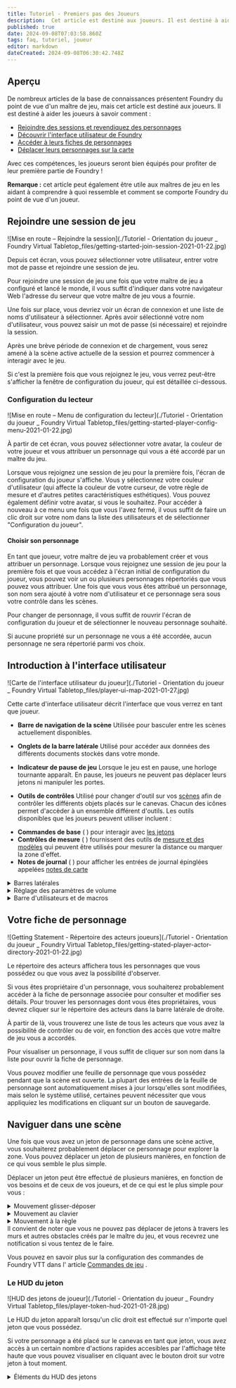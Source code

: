 ```yaml
---
title: Tutoriel - Premiers pas des Joueurs 
description:  Cet article est destiné aux joueurs. Il est destiné à aider les joueurs : Grâce à ces compétences, les joueurs seront bien équipés pour profiter de leur première partie de Foundry ! Traduit depuis https://foundryvtt.com/article/player-orientation/
published: true
date: 2024-09-08T07:03:58.860Z
tags: faq, tutoriel, joueur
editor: markdown
dateCreated: 2024-09-08T06:30:42.748Z
---
```


## Aperçu

De nombreux articles de la base de connaissances présentent Foundry du point de vue d'un maître de jeu, mais cet article est destiné aux joueurs. Il est destiné à aider les joueurs à savoir comment :

-   [Rejoindre des sessions et revendiquez des personnages](#Rejoindre)
-   [Découvrir l'interface utilisateur de Foundry](#Interface)
-   [Accéder à leurs fiches de personnages](#Fiche)
-   [Déplacer leurs personnages sur la carte](#movement)

Avec ces compétences, les joueurs seront bien équipés pour profiter de leur première partie de Foundry !

**Remarque :** cet article peut également être utile aux maîtres de jeu en les aidant à comprendre à quoi ressemble et comment se comporte Foundry du point de vue d'un joueur.

## <a name="Rejoindre"></a>Rejoindre une session de jeu

![Mise en route – Rejoindre la session](./Tutoriel - Orientation du joueur _ Foundry Virtual Tabletop_files/getting-started-join-session-2021-01-22.jpg)

Depuis cet écran, vous pouvez sélectionner votre utilisateur, entrer votre mot de passe et rejoindre une session de jeu.

Pour rejoindre une session de jeu une fois que votre maître de jeu a configuré et lancé le monde, il vous suffit d'indiquer dans votre navigateur Web l'adresse du serveur que votre maître de jeu vous a fournie.

Une fois sur place, vous devriez voir un écran de connexion et une liste de noms d'utilisateur à sélectionner. Après avoir sélectionné votre nom d'utilisateur, vous pouvez saisir un mot de passe (si nécessaire) et rejoindre la session.

Après une brève période de connexion et de chargement, vous serez amené à la scène active actuelle de la session et pourrez commencer à interagir avec le jeu.

Si c'est la première fois que vous rejoignez le jeu, vous verrez peut-être s'afficher la fenêtre de configuration du joueur, qui est détaillée ci-dessous.

### Configuration du lecteur

![Mise en route – Menu de configuration du lecteur](./Tutoriel - Orientation du joueur _ Foundry Virtual Tabletop_files/getting-started-player-config-menu-2021-01-22.jpg)

À partir de cet écran, vous pouvez sélectionner votre avatar, la couleur de votre joueur et vous attribuer un personnage qui vous a été accordé par un maître du jeu.

Lorsque vous rejoignez une session de jeu pour la première fois, l'écran de configuration du joueur s'affiche. Vous y sélectionnez votre couleur d'utilisateur (qui affecte la couleur de votre curseur, de votre règle de mesure et d'autres petites caractéristiques esthétiques). Vous pouvez également définir votre avatar, si vous le souhaitez. Pour accéder à nouveau à ce menu une fois que vous l'avez fermé, il vous suffit de faire un clic droit sur votre nom dans la liste des utilisateurs et de sélectionner "Configuration du joueur".

#### Choisir son personnage

En tant que joueur, votre maître de jeu va probablement créer et vous attribuer un personnage. Lorsque vous rejoignez une session de jeu pour la première fois et que vous accédez à l'écran initial de configuration du joueur, vous pouvez voir un ou plusieurs personnages répertoriés que vous pouvez vous attribuer. Une fois que vous vous êtes attribué un personnage, son nom sera ajouté à votre nom d'utilisateur et ce personnage sera sous votre contrôle dans les scènes.

Pour changer de personnage, il vous suffit de rouvrir l'écran de configuration du joueur et de sélectionner le nouveau personnage souhaité.

Si aucune propriété sur un personnage ne vous a été accordée, aucun personnage ne sera répertorié parmi vos choix.

## <a name="Interface"></a>Introduction à l'interface utilisateur

![Carte de l'interface utilisateur du joueur](./Tutoriel - Orientation du joueur _ Foundry Virtual Tabletop_files/player-ui-map-2021-01-27.jpg)

Cette carte d'interface utilisateur décrit l'interface que vous verrez en tant que joueur.

* **Barre de navigation de la scène**
Utilisée pour basculer entre les scènes actuellement disponibles.

* **Onglets de la barre latérale**
Utilisé pour accéder aux données des différents documents stockés dans votre monde.

* **Indicateur de pause de jeu**
Lorsque le jeu est en pause, une horloge tournante apparaît. En pause, les joueurs ne peuvent pas déplacer leurs jetons ni manipuler les portes.

* **Outils de contrôles**
Utilisé pour changer d'outil sur vos [scènes](https://foundryvtt.com/article/scenes/ "Scènes") afin de contrôler les différents objets placés sur le canevas. Chacun des icônes permet d'accèder à un ensemble différent d'outils. Les outils disponibles que les joueurs peuvent utiliser incluent :
-   **Commandes de base** ( ) pour interagir avec [les jetons](https://foundryvtt.com/article/tokens/ "Jetons")
-   **Contrôles de mesure** ( ) fournissent des outils de [mesure et des modèles](https://foundryvtt.com/article/measurement/ "Mesures et modèles") qui peuvent être utilisés pour mesurer la distance ou marquer la zone d'effet.
-   **Notes de journal** ( ) pour afficher les entrées de journal épinglées appelées [notes de carte](https://foundryvtt.com/article/map-notes/ "Notes sur la carte")

<details><summary> Barres latérales </summary>

- **Journal de discussion ( )**
Cet onglet affiche les messages de discussion et les lancers de dés actuels et permet aux utilisateurs d'envoyer leurs propres messages.

- **Suivi de combat ( )**
Cet onglet affiche toutes les @Article\[rencontres\] actuellement actives, montrant l'initiative et l'ordre du combat.

- **Acteurs ( )**
Cet onglet contient [les acteurs](https://foundryvtt.com/article/actors/ "Acteurs") que les joueurs utiliseront pour suivre leurs personnages.

- **Objets ( )**
Cet onglet stocke les fiches d'informations pour les Objets, qui peuvent être n'importe quoi, des armes et armures aux sorts et capacités.

- **Journaux ( )**
Cet onglet stocke les journaux et les pages de journaux qui contiennent des informations que les joueurs peuvent lire et modifier.

- **Tables aléatoires ( )**
Cet onglet contient [les tables alétoires](https://foundryvtt.com/article/roll-tables/ "Tables aléatoires") qui peuvent être utilisés pour déterminer des résultats aléatoires à partir d'une liste de résultats.

- **Playlists ( )**
Cet onglet donne accès aux paramètres de volume globaux et au réalisateur @Article\[playlist\] qui affiche l'audio en cours de lecture.

- **Piles de cartes ( )**
Cet onglet donne accès à la barre latérale [Cartes](https://foundryvtt.com/article/cards/ "Cartes") , qui stocke les jeux de cartes, les mains et les piles dont les utilisateurs auront besoin pour utiliser les cartes.

- **Compendiums ( )**
Donne accès à la barre latérale [des Compendiums](https://foundryvtt.com/article/compendium/ "Compendiums") , qui stocke les documents qui ne sont pas réellement nécessaires. La plupart des joueurs n'auront pas besoin d'accéder à ce panneau.

- **Paramètres ( )**
Ouvre la barre latérale [Paramètres du jeu](https://foundryvtt.com/article/settings/ "Paramètres du jeu") , qui permet la configuration ou la personnalisation de votre expérience Foundry VTT.
</details>

<details> <summary>Réglage des paramètres de volume</summary>

![Mise en route – Contrôles du volume](./Tutoriel - Orientation du joueur _ Foundry Virtual Tabletop_files/getting-started-volume-controls-2021-01-22.jpg)

Ces curseurs permettent aux joueurs d'ajuster différents aspects du volume du paysage sonore de Foundry VTT.

En haut à droite, vous verrez un symbole de musique, il s'agit de la barre latérale des listes de lecture audio, que le maître du jeu utilise pour gérer la musique et les effets sonores. En tant que joueur, vous pouvez régler le volume de trois aspects de Foundry VTT.

Listes de lecture

Le réglage du volume de la liste de lecture contrôle le volume de la musique et des effets sonores diffusés dans la barre latérale de la liste de lecture audio.

Ambiant

Le réglage du volume ambiant contrôle le niveau sonore des effets sonores placés dans les scènes.

Interface

Le réglage du volume de l'interface contrôle le volume des sons produits par l'interface, tels que les sons des dés produits lors des lancers.

-   Retournez au [Tutoriel - Maître du jeu, première partie](https://foundryvtt.com/article/tutorial/ "Tutoriel - Maître du jeu, première partie") ou [Tutoriel - Maître du jeu, deuxième partie](https://foundryvtt.com/article/tutorial-two/ "Tutoriel - Maître du jeu, deuxième partie") .
</details>

<details><summary>Barre d'utilisateurs et de macros</summary>

- **Liste des joueurs ( )**
Affiche les comptes d'utilisateurs actuels et leurs couleurs d'utilisateur. Lorsqu'il est réduit, il affiche uniquement les utilisateurs actuellement connectés au jeu.

- **Répertoire des macros ( )**
Fournit l'accès à toutes les macros qui ont été créées et que vous êtes autorisé à afficher, utiliser ou modifier.

- **Barre de raccourcis macro ( )**
Donne un accès instantané à 10 macros rapides en appuyant sur la touche correspondante. Les macros peuvent être utilisées pour envoyer des messages de discussion ou exécuter des actions API scriptées. Principalement utilisé par les utilisateurs avancés. Certains systèmes offrent la possibilité de déposer des éléments ou des acteurs sur la barre de macros pour générer une macro à utiliser rapidement. Le contrôle Définalement des pages peut être utilisé pour basculer entre les  différentes pages de dispositions de macros.

- **Mode de lancer par défaut ( )**
Vous permet de définir votre mode préféré utilisé lors d'un jet de dés. Pour plus d'informations, consultez [Dés de base](https://foundryvtt.com/article/dice/ "Dés de base") .

- **Entrée de tchat ( )**
Cette zone de texte est utilisée pour discuter, communiquer et entrer des commandes de tchat.
</details>

## <a name="Fiche"></a>Votre fiche de personnage

![Getting Statement - Répertoire des acteurs joueurs](./Tutoriel - Orientation du joueur _ Foundry Virtual Tabletop_files/getting-stated-player-actor-directory-2021-01-22.jpg)

Le répertoire des acteurs affichera tous les personnages que vous possédez ou que vous avez la possibilité d'observer.

Si vous êtes propriétaire d'un personnage, vous souhaiterez probablement accéder à la fiche de personnage associée pour consulter et modifier ses détails. Pour trouver les personnages dont vous êtes propriétaires, vous devrez cliquer sur le répertoire des acteurs dans la barre latérale de droite.

À partir de là, vous trouverez une liste de tous les acteurs que vous avez la possibilité de contrôler ou de voir, en fonction des accès que votre maître de jeu vous a accordés.

Pour visualiser un personnage, il vous suffit de cliquer sur son nom dans la liste pour ouvrir la fiche de personnage.

Vous pouvez modifier une feuille de personnage que vous possédez pendant que la scène est ouverte. La plupart des entrées de la feuille de personnage sont automatiquement mises à jour lorsqu'elles sont modifiées, mais selon le système utilisé, certaines peuvent nécessiter que vous appliquiez les modifications en cliquant sur un bouton de sauvegarde.

## <a name="movement"></a>Naviguer dans une scène

Une fois que vous avez un jeton de personnage dans une scène active, vous souhaiterez probablement déplacer ce personnage pour explorer la zone. Vous pouvez déplacer un jeton de plusieurs manières, en fonction de ce qui vous semble le plus simple.

Déplacer un jeton peut être effectué de plusieurs manières, en fonction de vos besoins et de ceux de vos joueurs, et de ce qui est le plus simple pour vous :

<details><summary>Mouvement glisser-déposer</summary>

Cliquez et faites glisser un jeton pour le déplacer en ligne droite le long du chemin vers un nouvel emplacement. Dès que vous relâchez le jeton, Foundry exécute le déplacement. Il convient de noter qu'en tant que maître de jeu, vous pouvez faire glisser des jetons à travers les murs et autres obstacles, mais les joueurs ne le peuvent pas.
</details>

<details><summary>Mouvement au clavier</summary>

Les touches fléchées ou ZQSD peuvent être utilisées pour déplacer un acteur contrôlé dans une scène. Cela est particulièrement utile pour effectuer de petits mouvements progressifs dans des espaces restreints où les murs et le terrain peuvent bloquer le mouvement. Vous pouvez également maintenir la touche Maj enfoncée tout en utilisant ces touches de mouvement pour faire pivoter rapidement un acteur vers une orientation particulière sans modifier sa position sur la carte.
</details>

<details><summary>Mouvement à la règle</summary>

Les outils de mesure peuvent être utilisés pour déplacer des jetons. Cela se fait rapidement en maintenant la touche Ctrl (CMD pour macOS) enfoncée, puis en cliquant et en faisant glisser dans une direction à partir d'un jeton que vous contrôlez. Cela vous montrera un chemin et la distance jusqu'à l'emplacement final. Vous pouvez cliquer avec le bouton gauche de la souris sur des endroits supplémentaires le long de l'itinéraire pour placer des points de cheminement que le jeton suivra. Pour déplacer un jeton à l'aide de cette méthode, appuyez simplement sur la barre d'espace et Foundry déplacera le jeton le long de la ligne jusqu'au point final mesuré. Vous pouvez faire la même chose avec l'outil de mesure de distance si le début de la mesure se trouve sur un jeton que vous contrôlez.
</details>
Il convient de noter que vous ne pouvez pas déplacer de jetons à travers les murs et autres obstacles créés par le maître du jeu, et vous recevrez une notification si vous tentez de le faire.

Vous pouvez en savoir plus sur la configuration des commandes de Foundry VTT dans l' article [Commandes de jeu](https://foundryvtt.com/article/controls/ "Commandes de jeu") .

### Le HUD du jeton

![HUD des jetons de joueur](./Tutoriel - Orientation du joueur _ Foundry Virtual Tabletop_files/player-token-hud-2021-01-28.jpg)

Le HUD du jeton apparaît lorsqu'un clic droit est effectué sur n'importe quel jeton que vous possédez.

Si votre personnage a été placé sur le canevas en tant que jeton, vous avez accès à un certain nombre d'actions rapides accesibles par l'affichage tête haute que vous pouvez visualiser en cliquant avec le bouton droit sur votre jeton à tout moment.

<details><summary>Éléments du HUD des jetons</summary>

- **Barres de ressources**
Si configurées par votre MJ, ces barres fournissent une représentation visuelle des attributs des ressources (le plus souvent pour suivre les HP)

- ** Entrées de la barre de ressources**
Ils permettent de modifier la valeur des barres de ressources affichées.

- **Effets de statut**
Cela vous permet d'attribuer des effets de statut à votre personnage, et ils sont définis par le système de jeu auquel vous jouez actuellement.

- **Élévation**
Cela fournit une simple étiquette d'inforalation de hauteur qui apparaîtra superposée sur votre jeton pour afficher son altitude actuelle. Cela n'affecte pas la vision du jeton pour le moment.

- **Cible**
Cliquer sur ce bouton indique au MJ que vous vous ciblez vous-même (ou un autre jeton que vous contrôlez). Pour cibler des jetons que vous ne contrôlez pas, vous pouvez rapidement double-cliquer avec le bouton droit de la souris pour les marquer comme cible ou utiliser l'outil de ciblage dans les Contrôles de base.

- **Basculer le combat**
S'il y a un combat actif, cliquer sur ce bouton placera votre jeton dans le tracker de combat.
</details>